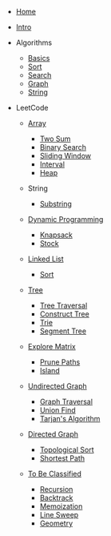 <!-- docs/_sidebar.md -->

* [Home](/)

* [Intro](Intro.md)

* Algorithms

  * [Basics](Algorithms/Basics.md)
  * [Sort](Algorithms/Sort.md)
  * [Search](Algorithms/Search.md)
  * [Graph](Algorithms/Graph.md)
  * [String](Algorithms/String.md)

* LeetCode
  
  * [Array](LeetCode/Array.md)
    * [Two Sum](LeetCode/Array/TwoSum.md)
    * [Binary Search](LeetCode/Array/BinarySearch.md)
    * [Sliding Window](LeetCode/Array/SlidingWindow.md)
    * [Interval](LeetCode/Array/Interval.md)
    * [Heap](LeetCode/Array/Heap.md)

  * String
    * [Substring](LeetCode/String/Substring.md)
  
  * [Dynamic Programming](LeetCode/DynamicProgramming.md)
    * [Knapsack](LeetCode/DynamicProgramming/Knapsack.md)
    * [Stock](LeetCode/DynamicProgramming/Stock.md)
  
  * [Linked List](LeetCode/LinkedList.md)
    * [Sort](LeetCode/LinkedList/Sort.md)
  
  * [Tree](LeetCode/Tree.md)
    * [Tree Traversal](LeetCode/Tree/TreeTraversal.md)
    * [Construct Tree](LeetCode/Tree/ConstructTree.md)
    * [Trie](LeetCode/Tree/Trie.md)
    * [Segment Tree](LeetCode/Tree/SegmentTree.md)

  * [Explore Matrix](LeetCode/ExploreMatrix.md)
    * [Prune Paths](LeetCode/ExploreMatrix/PrunePaths.md)
    * [Island](LeetCode/ExploreMatrix/Island.md)

  * [Undirected Graph](LeetCode/UndirectedGraph.md)
    * [Graph Traversal](LeetCode/UndirectedGraph/GraphTraversal.md)
    * [Union Find](LeetCode/UndirectedGraph/UnionFind.md)
    * [Tarjan's Algorithm](LeetCode/UndirectedGraph/Tarjan'sAlgorithm.md)
      <!-- * [127. Word Ladder](LeetCode/Problems/127_Word_Ladder.md)
      * [126. Word Ladder II](LeetCode/Problems/126_Word_Ladder_II.md)
      * [785. Is Graph Bipartite](LeetCode/Problems/785_Is_Graph_Bipartite.md) -->

  * [Directed Graph](LeetCode/DirectedGraph.md)
    * [Topological Sort](LeetCode/DirectedGraph/TopologicalSort.md)
    * [Shortest Path](LeetCode/DirectedGraph/ShortestPath.md)

  * [To Be Classified](LeetCode/ToBeClassified.md)
    * [Recursion](LeetCode/ToBeClassified/Recursion.md)
    * [Backtrack](LeetCode/ToBeClassified/Backtrack.md)
    * [Memoization](LeetCode/ToBeClassified/Memoization.md)
    * [Line Sweep](LeetCode/ToBeClassified/LineSweep.md)
    * [Geometry](LeetCode/ToBeClassified/Geometry.md)
